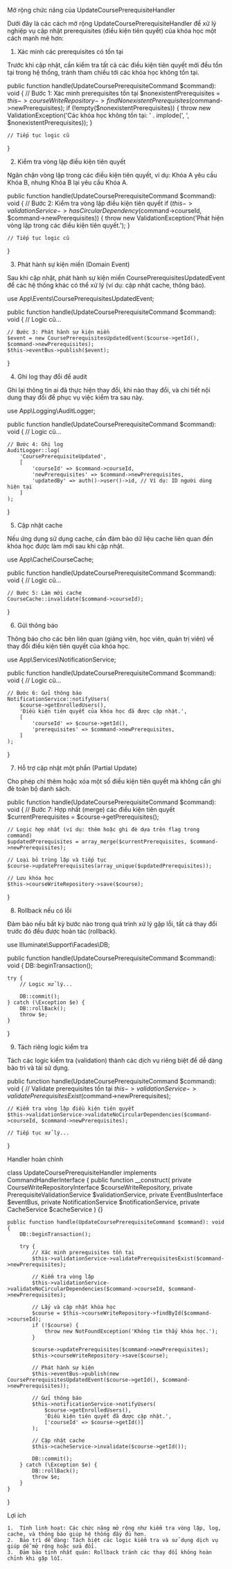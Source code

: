 Mở rộng chức năng của UpdateCoursePrerequisiteHandler

Dưới đây là các cách mở rộng UpdateCoursePrerequisiteHandler để xử lý nghiệp vụ cập nhật prerequisites (điều kiện tiên quyết) của khóa học một cách mạnh mẽ hơn:

1. Xác minh các prerequisites có tồn tại

Trước khi cập nhật, cần kiểm tra tất cả các điều kiện tiên quyết mới đều tồn tại trong hệ thống, tránh tham chiếu tới các khóa học không tồn tại.

public function handle(UpdateCoursePrerequisiteCommand $command): void
{
    // Bước 1: Xác minh prerequisites tồn tại
    $nonexistentPrerequisites = $this->courseWriteRepository->findNonexistentPrerequisites($command->newPrerequisites);
    if (!empty($nonexistentPrerequisites)) {
        throw new ValidationException('Các khóa học không tồn tại: ' . implode(', ', $nonexistentPrerequisites));
    }

    // Tiếp tục logic cũ
}

2. Kiểm tra vòng lặp điều kiện tiên quyết

Ngăn chặn vòng lặp trong các điều kiện tiên quyết, ví dụ: Khóa A yêu cầu Khóa B, nhưng Khóa B lại yêu cầu Khóa A.

public function handle(UpdateCoursePrerequisiteCommand $command): void
{
    // Bước 2: Kiểm tra vòng lặp điều kiện tiên quyết
    if ($this->validationService->hasCircularDependency($command->courseId, $command->newPrerequisites)) {
        throw new ValidationException('Phát hiện vòng lặp trong các điều kiện tiên quyết.');
    }

    // Tiếp tục logic cũ
}

3. Phát hành sự kiện miền (Domain Event)

Sau khi cập nhật, phát hành sự kiện miền CoursePrerequisitesUpdatedEvent để các hệ thống khác có thể xử lý (ví dụ: cập nhật cache, thông báo).

use App\Events\CoursePrerequisitesUpdatedEvent;

public function handle(UpdateCoursePrerequisiteCommand $command): void
{
    // Logic cũ...

    // Bước 3: Phát hành sự kiện miền
    $event = new CoursePrerequisitesUpdatedEvent($course->getId(), $command->newPrerequisites);
    $this->eventBus->publish($event);
}

4. Ghi log thay đổi để audit

Ghi lại thông tin ai đã thực hiện thay đổi, khi nào thay đổi, và chi tiết nội dung thay đổi để phục vụ việc kiểm tra sau này.

use App\Logging\AuditLogger;

public function handle(UpdateCoursePrerequisiteCommand $command): void
{
    // Logic cũ...

    // Bước 4: Ghi log
    AuditLogger::log(
        'CoursePrerequisiteUpdated',
        [
            'courseId' => $command->courseId,
            'newPrerequisites' => $command->newPrerequisites,
            'updatedBy' => auth()->user()->id, // Ví dụ: ID người dùng hiện tại
        ]
    );
}

5. Cập nhật cache

Nếu ứng dụng sử dụng cache, cần đảm bảo dữ liệu cache liên quan đến khóa học được làm mới sau khi cập nhật.

use App\Cache\CourseCache;

public function handle(UpdateCoursePrerequisiteCommand $command): void
{
    // Logic cũ...

    // Bước 5: Làm mới cache
    CourseCache::invalidate($command->courseId);
}

6. Gửi thông báo

Thông báo cho các bên liên quan (giảng viên, học viên, quản trị viên) về thay đổi điều kiện tiên quyết của khóa học.

use App\Services\NotificationService;

public function handle(UpdateCoursePrerequisiteCommand $command): void
{
    // Logic cũ...

    // Bước 6: Gửi thông báo
    NotificationService::notifyUsers(
        $course->getEnrolledUsers(),
        'Điều kiện tiên quyết của khóa học đã được cập nhật.',
        [
            'courseId' => $course->getId(),
            'prerequisites' => $command->newPrerequisites,
        ]
    );
}

7. Hỗ trợ cập nhật một phần (Partial Update)

Cho phép chỉ thêm hoặc xóa một số điều kiện tiên quyết mà không cần ghi đè toàn bộ danh sách.

public function handle(UpdateCoursePrerequisiteCommand $command): void
{
    // Bước 7: Hợp nhất (merge) các điều kiện tiên quyết
    $currentPrerequisites = $course->getPrerequisites();

    // Logic hợp nhất (ví dụ: thêm hoặc ghi đè dựa trên flag trong command)
    $updatedPrerequisites = array_merge($currentPrerequisites, $command->newPrerequisites);

    // Loại bỏ trùng lặp và tiếp tục
    $course->updatePrerequisites(array_unique($updatedPrerequisites));

    // Lưu khóa học
    $this->courseWriteRepository->save($course);
}

8. Rollback nếu có lỗi

Đảm bảo nếu bất kỳ bước nào trong quá trình xử lý gặp lỗi, tất cả thay đổi trước đó đều được hoàn tác (rollback).

use Illuminate\Support\Facades\DB;

public function handle(UpdateCoursePrerequisiteCommand $command): void
{
    DB::beginTransaction();

    try {
        // Logic xử lý...

        DB::commit();
    } catch (\Exception $e) {
        DB::rollBack();
        throw $e;
    }
}

9. Tách riêng logic kiểm tra

Tách các logic kiểm tra (validation) thành các dịch vụ riêng biệt để dễ dàng bảo trì và tái sử dụng.

public function handle(UpdateCoursePrerequisiteCommand $command): void
{
    // Validate prerequisites tồn tại
    $this->validationService->validatePrerequisitesExist($command->newPrerequisites);

    // Kiểm tra vòng lặp điều kiện tiên quyết
    $this->validationService->validateNoCircularDependencies($command->courseId, $command->newPrerequisites);

    // Tiếp tục xử lý...
}

Handler hoàn chỉnh

class UpdateCoursePrerequisiteHandler implements CommandHandlerInterface
{
    public function __construct(
        private CourseWriteRepositoryInterface $courseWriteRepository,
        private PrerequisiteValidationService $validationService,
        private EventBusInterface $eventBus,
        private NotificationService $notificationService,
        private CacheService $cacheService
    ) {}

    public function handle(UpdateCoursePrerequisiteCommand $command): void
    {
        DB::beginTransaction();

        try {
            // Xác minh prerequisites tồn tại
            $this->validationService->validatePrerequisitesExist($command->newPrerequisites);

            // Kiểm tra vòng lặp
            $this->validationService->validateNoCircularDependencies($command->courseId, $command->newPrerequisites);

            // Lấy và cập nhật khóa học
            $course = $this->courseWriteRepository->findById($command->courseId);
            if (!$course) {
                throw new NotFoundException('Không tìm thấy khóa học.');
            }

            $course->updatePrerequisites($command->newPrerequisites);
            $this->courseWriteRepository->save($course);

            // Phát hành sự kiện
            $this->eventBus->publish(new CoursePrerequisitesUpdatedEvent($course->getId(), $command->newPrerequisites));

            // Gửi thông báo
            $this->notificationService->notifyUsers(
                $course->getEnrolledUsers(),
                'Điều kiện tiên quyết đã được cập nhật.',
                ['courseId' => $course->getId()]
            );

            // Cập nhật cache
            $this->cacheService->invalidate($course->getId());

            DB::commit();
        } catch (\Exception $e) {
            DB::rollBack();
            throw $e;
        }
    }
}

Lợi ích

	1.	Tính linh hoạt: Các chức năng mở rộng như kiểm tra vòng lặp, log, cache, và thông báo giúp hệ thống đầy đủ hơn.
	2.	Bảo trì dễ dàng: Tách biệt các logic kiểm tra và sử dụng dịch vụ giúp dễ mở rộng hoặc sửa đổi.
	3.	Đảm bảo tính nhất quán: Rollback tránh các thay đổi không hoàn chỉnh khi gặp lỗi.

